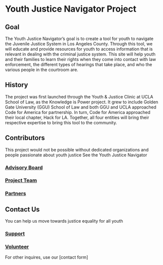 # Youth Justice Navigator Project

## Goal
The Youth Justice Navigator’s goal is to create a tool for youth to navigate the Juvenile Justice System in Los Angeles County. Through this tool, we will educate and provide resources for youth to access information that is relevant in dealing with the criminal justice system. 
This site will help youth and their families to learn their rights when they come into contact with law enforcement, the different types of hearings that take place, and who the various people in the courtroom are.

## History
The project was first launched through the Youth & Justice Clinic at UCLA School of Law, as the Knowledge is Power project.  It grew to include Golden Gate University (GGU) School of Law and both GGU and UCLA approached Code for America for partnership. In turn, Code for America approached their local chapter, Hack for LA. Together, all four entities will bring their respective expertise to bring this tool to the community. 

## Contributors
This project would not be possible without dedicated organizations and people passionate about youth justice
See the Youth Justice Navigator
### [Advisory Board](Contributors/Advisory-Board.md)
### [Project Team](Contributors/Project-Team.md)
### [Partners](Partners.md)

## Contact Us
You can help us move towards justice equality for all youth
### [Support](Contact-Us/Support.md)
### [Volunteer](Contact-Us/(Contributors/Advisory-Board.md).md)

For other inquires, use our [contact form]

